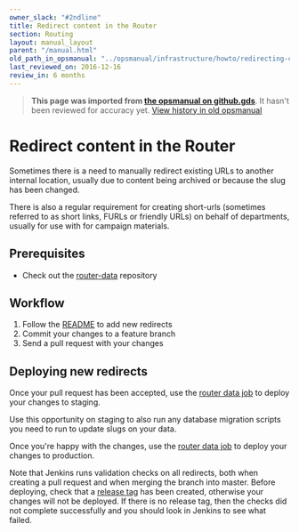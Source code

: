 ```yaml
---
owner_slack: "#2ndline"
title: Redirect content in the Router
section: Routing
layout: manual_layout
parent: "/manual.html"
old_path_in_opsmanual: "../opsmanual/infrastructure/howto/redirecting-content-in-the-router.md"
last_reviewed_on: 2016-12-16
review_in: 6 months
---
```




> **This page was imported from [the opsmanual on github.gds](https://github.gds/gds/opsmanual)**.
It hasn't been reviewed for accuracy yet.
[View history in old opsmanual](https://github.gds/gds/opsmanual/tree/master/infrastructure/howto/redirecting-content-in-the-router.md)


# Redirect content in the Router

Sometimes there is a need to manually redirect existing URLs to another
internal location, usually due to content being archived or because the
slug has been changed.

There is also a regular requirement for creating short-urls (sometimes
referred to as short links, FURLs or friendly URLs) on behalf of
departments, usually for use with for campaign materials.

## Prerequisites

-   Check out the [router-data](https://github.gds/gds/router-data)
    repository

## Workflow

1)  Follow the [README](https://github.gds/gds/router-data#router-data)
    to add new redirects
2)  Commit your changes to a feature branch
3)  Send a pull request with your changes

## Deploying new redirects

Once your pull request has been accepted, use the [router data
job](https://deploy.staging.publishing.service.gov.uk/job/deploy_router_data/)
to deploy your changes to staging.

Use this opportunity on staging to also run any database migration
scripts you need to run to update slugs on your data.

Once you're happy with the changes, use the [router data
job](https://deploy.staging.publishing.service.gov.uk/job/deploy_router_data/)
to deploy your changes to production.

Note that Jenkins runs validation checks on all redirects, both when
creating a pull request and when merging the branch into master. Before
deploying, check that a [release
tag](https://github.gds/gds/router-data/releases) has been created,
otherwise your changes will not be deployed. If there is no release tag,
then the checks did not complete successfully and you should look in
Jenkins to see what failed.

